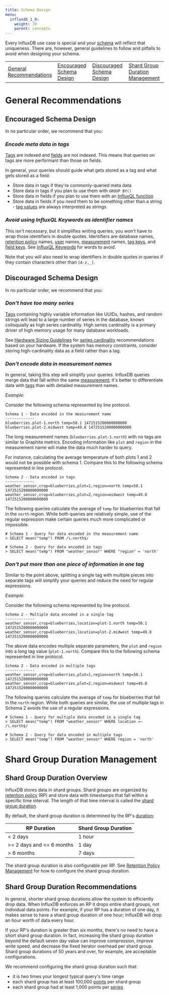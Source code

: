 ```yaml
---
title: Schema Design
menu:
  influxdb_1_0:
    weight: 70
    parent: concepts
---
```


Every InfluxDB use case is special and your [schema](/influxdb/v1.0/concepts/glossary/#schema) will reflect that uniqueness.
There are, however, general guidelines to follow and pitfalls to avoid when designing your schema.

<table style="width:100%">
  <tr>
    <td><a href="#general-recommendations">General Recommendations</a></td>
    <td><a href="#encouraged-schema-design">Encouraged Schema Design</a></td>
    <td><a href="#discouraged-schema-design">Discouraged Schema Design</a></td>
    <td><a href="#shard-group-duration-management">Shard Group Duration Management</a></td>
  </tr>
</table>

# General Recommendations

## Encouraged Schema Design

In no particular order, we recommend that you:

### *Encode meta data in tags*

[Tags](/influxdb/v1.0/concepts/glossary/#tag) are indexed and [fields](/influxdb/v1.0/concepts/glossary/#field) are not indexed.
This means that queries on tags are more performant than those on fields.

In general, your queries should guide what gets stored as a tag and what gets stored as a field:

* Store data in tags if they're commonly-queried meta data
* Store data in tags if you plan to use them with `GROUP BY()`
* Store data in fields if you plan to use them with an [InfluxQL function](/influxdb/v1.0/query_language/functions/)
* Store data in fields if you *need* them to be something other than a string - [tag values](/influxdb/v1.0/concepts/glossary/#tag-value) are always interpreted as strings

### *Avoid using InfluxQL Keywords as identifier names*

This isn't necessary, but it simplifies writing queries; you won't have to wrap those identifiers in double quotes.
Identifiers are database names, [retention policy](/influxdb/v1.0/concepts/glossary/#retention-policy-rp) names, [user](/influxdb/v1.0/concepts/glossary/#user) names, [measurement](/influxdb/v1.0/concepts/glossary/#measurement) names, [tag keys](/influxdb/v1.0/concepts/glossary/#tag-key), and [field keys](/influxdb/v1.0/concepts/glossary/#field-key).
See [InfluxQL Keywords](https://github.com/influxdata/influxdb/blob/master/influxql/README.md#keywords) for words to avoid.

Note that you will also need to wrap identifiers in double quotes in queries if they contain characters other than `[A-z,_]`.

## Discouraged Schema Design

In no particular order, we recommend that you:

### *Don't have too many series*

[Tags](/influxdb/v1.0/concepts/glossary/#tag) containing highly variable information like UUIDs, hashes, and random strings will lead to a large number of series in the database, known colloquially as high series cardinality.
High series cardinality is a primary driver of high memory usage for many database workloads.

See [Hardware Sizing Guidelines](/influxdb/v1.0/guides/hardware_sizing/#general-hardware-guidelines-for-a-single-node) for [series cardinality](/influxdb/v1.0/concepts/glossary/#series-cardinality) recommendations based on your hardware. If the system has memory constraints, consider storing high-cardinality data as a field rather than a tag.

### *Don't encode data in measurement names*

In general, taking this step will simplify your queries.
InfluxDB queries merge data that fall within the same [measurement](/influxdb/v1.0/concepts/glossary/#measurement); it's better to differentiate data with [tags](/influxdb/v1.0/concepts/glossary/#tag) than with detailed measurement names.

_Example:_

Consider the following schema represented by line protocol.

```
Schema 1 - Data encoded in the measurement name
-------------
blueberries.plot-1.north temp=50.1 1472515200000000000
blueberries.plot-2.midwest temp=49.8 1472515200000000000
```

The long measurement names (`blueberries.plot-1.north`) with no tags are similar to Graphite metrics.
Encoding information like `plot` and `region` in the measurement name will make the data much harder to query.

For instance, calculating the average temperature of both plots 1 and 2 would not be possible with schema 1.
Compare this to the following schema represented in line protocol.

```
Schema 2 - Data encoded in tags
-------------
weather_sensor,crop=blueberries,plot=1,region=north temp=50.1 1472515200000000000
weather_sensor,crop=blueberries,plot=2,region=midwest temp=49.8 1472515200000000000
```

The following queries calculate the average of `temp` for blueberries that fall in the `north` region.
While both queries are relatively simple, use of the regular expression make certain queries much more complicated or impossible.

```
# Schema 1 - Query for data encoded in the measurement name
> SELECT mean("temp") FROM /\.north$/

# Schema 2 - Query for data encoded in tags
> SELECT mean("temp") FROM "weather_sensor" WHERE "region" = 'north'
```

### *Don't put more than one piece of information in one tag*

Similar to the point above, splitting a single tag with multiple pieces into separate tags will simplify your queries and reduce the need for regular expressions.

_Example:_

Consider the following schema represented by line protocol.

```
Schema 2 - Multiple data encoded in a single tag
-------------
weather_sensor,crop=blueberries,location=plot-1.north temp=50.1 1472515200000000000
weather_sensor,crop=blueberries,location=plot-2.midwest temp=49.8 1472515200000000000
```

The above data encodes multiple separate parameters, the `plot` and `region` into a long tag value (`plot-1.north`).
Compare this to the following schema represented in line protocol.

```
Schema 2 - Data encoded in multiple tags
-------------
weather_sensor,crop=blueberries,plot=1,region=north temp=50.1 1472515200000000000
weather_sensor,crop=blueberries,plot=2,region=midwest temp=49.8 1472515200000000000
```

The following queries calculate the average of `temp` for blueberries that fall in the `north` region.
While both queries are similar, the use of multiple tags in Schema 2 avoids the use of a regular expressions.

```
# Schema 1 - Query for multiple data encoded in a single tag
> SELECT mean("temp") FROM "weather_sensor" WHERE location =~ /\.north$/

# Schema 2 - Query for data encoded in multiple tags
> SELECT mean("temp") FROM "weather_sensor" WHERE region = 'north'
```

# Shard Group Duration Management

## Shard Group Duration Overview

InfluxDB stores data in shard groups.
Shard groups are organized by [retention policy](/influxdb/v1.0/concepts/glossary/#retention-policy-rp) (RP) and store data with timestamps that fall within a specific time interval.
The length of that time interval is called the [shard group duration](/influxdb/v1.0/concepts/glossary/#shard-duration).

By default, the shard group duration is determined by the RP's [duration](/influxdb/v1.0/concepts/glossary/#duration):

| RP Duration  | Shard Group Duration  |
|---|---|
| < 2 days  | 1 hour  |
| >= 2 days and <= 6 months  | 1 day  |
| > 6 months  | 7 days  |

The shard group duration is also configurable per RP.
See [Retention Policy Management](/influxdb/v1.0/query_language/database_management/#retention-policy-management) for how to configure the
shard group duration.

## Shard Group Duration Recommendations

In general, shorter shard group durations allow the system to efficiently drop data.
When InfluxDB enforces an RP it drops entire shard groups, not individual data points.
For example, if your RP has a duration of one day, it makes sense to have a shard group duration of one hour; InfluxDB will drop an hour worth of data every hour.

If your RP's duration is greater than six months, there's no need to have a short shard group duration.
In fact, increasing the shard group duration beyond the default seven day value can improve compression, improve write speed, and decrease the fixed iterator overhead per shard group.
Shard group durations of 50 years and over, for example, are acceptable configurations.

We recommend configuring the shard group duration such that:

* it is two times your longest typical query's time range
* each shard group has at least 100,000 [points](/influxdb/v1.0/concepts/glossary/#point) per shard group
* each shard group had at least 1,000 points per [series](/influxdb/v1.0/concepts/glossary/#series)
